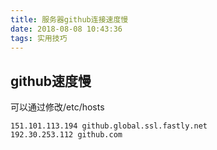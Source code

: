 ```yaml
---
title: 服务器github连接速度慢
date: 2018-08-08 10:43:36
tags: 实用技巧
---
```



## github速度慢

可以通过修改/etc/hosts

```
151.101.113.194 github.global.ssl.fastly.net
192.30.253.112 github.com
```